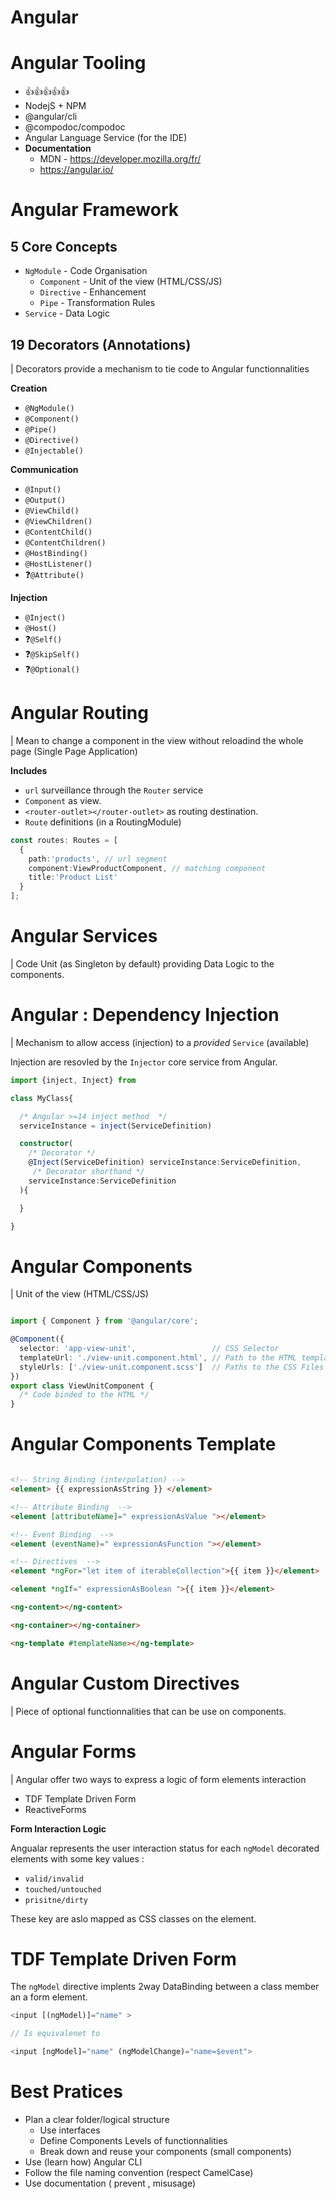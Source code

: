 
# Angular

# Angular Tooling

* 👍👍👍👍👍
* NodejS + NPM
* @angular/cli
* @compodoc/compodoc
* Angular Language Service (for the IDE)
* **Documentation**
   * MDN - https://developer.mozilla.org/fr/
   * https://angular.io/


# Angular Framework

## 5 Core Concepts

* `NgModule`    - Code Organisation
  * `Component` - Unit of the view (HTML/CSS/JS)
  * `Directive` - Enhancement
  * `Pipe`      - Transformation Rules
* `Service`     - Data Logic

## 19 Decorators (Annotations)

| Decorators provide a mechanism to tie code to Angular functionnalities

**Creation**
* `@NgModule()`
* `@Component()`
* `@Pipe()`
* `@Directive()`
* `@Injectable()`

**Communication**
* `@Input()`
* `@Output()`
* `@ViewChild()`
* `@ViewChildren()`
* `@ContentChild()`
* `@ContentChildren()`
* `@HostBinding()`
* `@HostListener()`
* ❓`@Attribute()`

**Injection**
* `@Inject()`
* `@Host()`
* ❓`@Self()`
* ❓`@SkipSelf()`
* ❓`@Optional()`

# Angular Routing

| Mean to change a component in the view without reloadind the whole page (Single Page Application)

**Includes**

* `url` surveillance through the `Router` service
* `Component` as view.
* `<router-outlet></router-outlet>` as routing destination.
* `Route` definitions (in a RoutingModule)

```ts
const routes: Routes = [
  {
    path:'products', // url segment
    component:ViewProductComponent, // matching component
    title:'Product List'
  }
];

```

# Angular Services

| Code Unit (as Singleton by default) providing Data Logic to the components.


# Angular : Dependency Injection

| Mechanism to allow access (injection) to a *provided*  `Service` (available)

Injection are resovled by the `Injector` core service from Angular.

```ts
import {inject, Inject} from 

class MyClass{

  /* Angular >=14 inject method  */
  serviceInstance = inject(ServiceDefinition)

  constructor(
    /* Decorator */
    @Inject(ServiceDefinition) serviceInstance:ServiceDefinition,
     /* Decorator shorthand */
    serviceInstance:ServiceDefinition
  ){

  }

}

```

# Angular Components

| Unit of the view (HTML/CSS/JS)

```ts

import { Component } from '@angular/core';

@Component({
  selector: 'app-view-unit',                 // CSS Selector
  templateUrl: './view-unit.component.html', // Path to the HTML template file
  styleUrls: ['./view-unit.component.scss']  // Paths to the CSS Files
})
export class ViewUnitComponent {
  /* Code binded to the HTML */
}
```

# Angular Components Template

```html

<!-- String Binding (interpolation) -->
<element> {{ expressionAsString }} </element>

<!-- Attribute Binding  -->
<element [attributeName]=" expressionAsValue "></element>

<!-- Event Binding  -->
<element (eventName)=" expressionAsFunction "></element>

<!-- Directives  -->
<element *ngFor="let item of iterableCollection">{{ item }}</element>

<element *ngIf=" expressionAsBoolean ">{{ item }}</element>

<ng-content></ng-content>

<ng-container></ng-container>

<ng-template #templateName></ng-template>

```

# Angular Custom Directives

| Piece of optional functionnalities that can be use on components.


# Angular Forms

| Angular offer two ways to express a logic of form elements interaction

* TDF Template Driven Form
* ReactiveForms 

**Form Interaction Logic**

Angualar represents the user interaction status for each `ngModel` decorated elements with some key values :

* `valid/invalid`
* `touched/untouched`
* `prisitne/dirty`

These key are aslo mapped as CSS classes on the element.

# TDF Template Driven Form

The `ngModel` directive implents 2way DataBinding between a class member an a form element.

```ts
<input [(ngModel)]="name" >

// Is equivalenet to 

<input [ngModel]="name" (ngModelChange)="name=$event">

```

# Best Pratices

* Plan a clear folder/logical structure
  * Use interfaces
  * Define Components Levels of functionnalities
  * Break down and reuse your components (small components)
* Use (learn how) Angular CLI
* Follow the file naming convention (respect CamelCase)
* Use documentation ( prevent , misusage)




